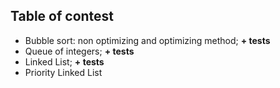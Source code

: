## Table of contest
- Bubble sort: non optimizing and optimizing method; **+ tests**
- Queue of integers; **+ tests**
- Linked List; **+ tests**
- Priority Linked List
